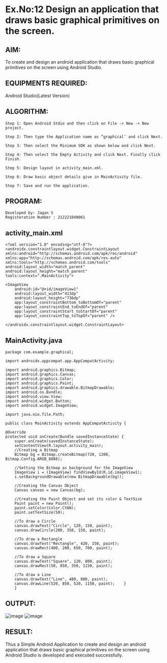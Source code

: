 # Ex.No:12 Design an application that draws basic graphical primitives on the screen.
## AIM:
To create and design an android application that draws basic graphical primitives on the screen using Android Studio.
## EQUIPMENTS REQUIRED:
Android Studio(Latest Version)
## ALGORITHM:
```
Step 1: Open Android Stdio and then click on File -> New -> New project.

Step 2: Then type the Application name as “graphical″ and click Next.

Step 3: Then select the Minimum SDK as shown below and click Next.

Step 4: Then select the Empty Activity and click Next. Finally click Finish.

Step 5: Design layout in activity_main.xml.

Step 6: Draw basic object details give in MainActivity file.

Step 7: Save and run the application.
```
## PROGRAM:
```
Developed by: Jagan S
Registeration Number : 212221040061
```
## activity_main.xml
```
<?xml version="1.0" encoding="utf-8"?>
<androidx.constraintlayout.widget.ConstraintLayout xmlns:android="http://schemas.android.com/apk/res/android"
xmlns:app="http://schemas.android.com/apk/res-auto"
xmlns:tools="http://schemas.android.com/tools"
android:layout_width="match_parent"
android:layout_height="match_parent"
tools:context=".MainActivity">

<ImageView
    android:id="@+id/imageView1"
    android:layout_width="413dp"
    android:layout_height="736dp"
    app:layout_constraintBottom_toBottomOf="parent"
    app:layout_constraintEnd_toEndOf="parent"
    app:layout_constraintStart_toStartOf="parent"
    app:layout_constraintTop_toTopOf="parent" />

</androidx.constraintlayout.widget.ConstraintLayout>
```
## MainActivity.java
```
package com.example.graphical;

import androidx.appcompat.app.AppCompatActivity;

import android.graphics.Bitmap;
import android.graphics.Canvas;
import android.graphics.Color;
import android.graphics.Paint;
import android.graphics.drawable.BitmapDrawable;
import android.os.Bundle;
import android.view.View;
import android.widget.Button;
import android.widget.ImageView;

import java.nio.file.Path;

public class MainActivity extends AppCompatActivity {

@Override
protected void onCreate(Bundle savedInstanceState) {
    super.onCreate(savedInstanceState);
    setContentView(R.layout.activity_main);
    //Creating a Bitmap
    Bitmap bg = Bitmap.createBitmap(720, 1280, Bitmap.Config.ARGB_8888);

    //Setting the Bitmap as background for the ImageView
    ImageView i = (ImageView) findViewById(R.id.imageView1);
    i.setBackgroundDrawable(new BitmapDrawable(bg));

    //Creating the Canvas Object
    Canvas canvas = new Canvas(bg);

    //Creating the Paint Object and set its color & TextSize
    Paint paint = new Paint();
    paint.setColor(Color.CYAN);
    paint.setTextSize(50);

    //To draw a Circle
    canvas.drawText("Circle", 120, 150, paint);
    canvas.drawCircle(200, 350, 150, paint);

    //To draw a Rectangle
    canvas.drawText("Rectangle", 420, 150, paint);
    canvas.drawRect(400, 200, 650, 700, paint);

    //To draw a Square
    canvas.drawText("Square", 120, 800, paint);
    canvas.drawRect(50, 850, 350, 1150, paint);

    //To draw a Line
    canvas.drawText("Line", 480, 800, paint);
    canvas.drawLine(520, 850, 520, 1150, paint);    }
    }
```
## OUTPUT:
![image](https://github.com/HibaRajarajeswari/graphical-primitives/assets/129970809/02436f59-3759-4e90-9fc5-f26e408d8fc4)
![image](https://github.com/HibaRajarajeswari/graphical-primitives/assets/129970809/916c6d3d-83a8-42e8-a7cb-cc4dab2a1dad)
## RESULT:
Thus a Simple Android Application to create and design an android application that draws basic graphical primitives on the screen using Android Studio is developed and executed successfully.
